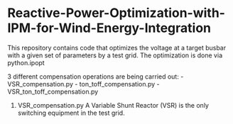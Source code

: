 # Reactive-Power-Optimization-with-IPM-for-Wind-Energy-Integration
This repository contains code that optimizes the voltage at a target busbar with a given set of 
parameters by a test grid. The optimization is done via python.ipopt

3 different compensation operations are being carried out: 
    - VSR_compensation.py
    - ton_toff_compensation.py
    - VSR_ton_toff_compensation.py


1. VSR_compensation.py
A Variable Shunt Reactor (VSR) is the only switching equipment in the test grid. 

